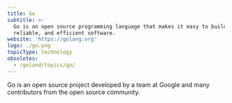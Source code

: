 ```yaml
---
title: Go
subtitle: >-
  Go is an open source programming language that makes it easy to build simple,
  reliable, and efficient software.
website: 'https://golang.org'
logo: ./go.png
topicType: technology
obsoletes:
  - /goland/topics/go/
---
```


Go is an open source project developed by a team at Google and many contributors from the open source community.
